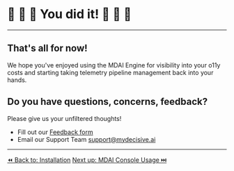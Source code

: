 # 🎉 🐙 🎉 You did it! 🎉 🐙 🎉
----

## That's all for now!

We hope you've enjoyed using the MDAI Engine for visibility into your o11y costs and starting taking telemetry pipeline management back into your hands.


## Do you have questions, concerns, feedback?

Please give us your unfiltered thoughts!
* Fill out our [Feedback form](https://docs.google.com/forms/d/e/1FAIpQLScZNGgu5Cshd-WP7HGcvW4yPVP_NbWswcAU6vKgUnRb_6umpA/viewform?usp=sharing)
* Email our Support Team [support@mydecisive.ai](mailto:support@mydecisive.ai)

----
<span class="left"><a href="./installation.md">⏪ Back to: Installation</a></span>
<span class="left"><a href="../console/mdai-console.md">Next up: MDAI Console Usage ⏭️</a></span>


